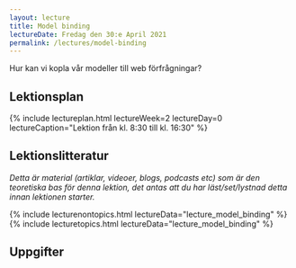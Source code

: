 ```yaml
---
layout: lecture
title: Model binding
lectureDate: Fredag den 30:e April 2021
permalink: /lectures/model-binding
---
```


Hur kan vi kopla vår modeller till web förfrågningar?

## Lektionsplan

{% include lectureplan.html lectureWeek=2 lectureDay=0 lectureCaption="Lektion från kl. 8:30 till kl. 16:30" %}

## Lektionslitteratur
*Detta är material (artiklar, videoer, blogs, podcasts etc) som är den teoretiska bas för denna lektion, det antas att du har läst/set/lystnad detta innan lektionen starter.*

{% include lecturenontopics.html lectureData="lecture_model_binding" %}
{% include lecturetopics.html lectureData="lecture_model_binding" %}

## Uppgifter
